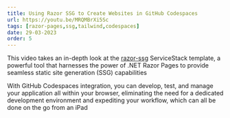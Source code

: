 ```yaml
---
title: Using Razor SSG to Create Websites in GitHub Codespaces
url: https://youtu.be/MRQMBrXi5Sc
tags: [razor-pages,ssg,tailwind,codespaces]
date: 29-03-2023
order: 5
---
```


This video takes an in-depth look at the [razor-ssg](https://razor-ssg.web-templates.io) ServiceStack template, a powerful tool that 
harnesses the power of .NET Razor Pages to provide seamless static site generation (SSG) capabilities 

With GitHub Codespaces integration, you can develop, test, and manage your application all within your browser, eliminating the need 
for a dedicated development environment and expediting your workflow, which can all be done on the go from an iPad

